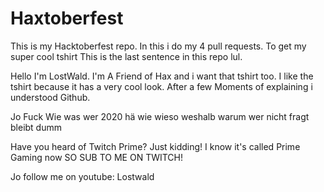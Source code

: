 # Haxtoberfest
This is my Hacktoberfest repo.
In this i do my 4 pull requests.
To get my super cool tshirt
This is the last sentence in this repo lul.


Hello I'm LostWald.
I'm A Friend of Hax and i want that tshirt too. I like the tshirt because it has a very cool look. After a few Moments of explaining i understood Github.

Jo Fuck Wie was wer 2020 hä wie wieso weshalb warum wer nicht fragt bleibt dumm

Have you heard of Twitch Prime?
Just kidding!
I know it's called Prime Gaming now
SO SUB TO ME ON TWITCH!

Jo follow me on youtube: Lostwald
